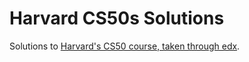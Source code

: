# Harvard CS50s Solutions
Solutions to [Harvard's CS50 course, taken through edx](https://www.edx.org/course/introduction-computer-science-harvardx-cs50x).
